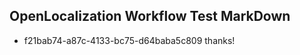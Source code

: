 ## OpenLocalization Workflow Test MarkDown
* f21bab74-a87c-4133-bc75-d64baba5c809 thanks!

<!--HONumber=Aug16_HO3-->


